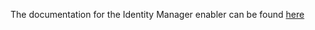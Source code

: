 The documentation for the Identity Manager enabler can be found [here](https://assist-iot-enablers-documentation.readthedocs.io/en/latest/index.html) 